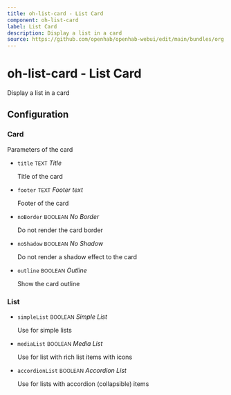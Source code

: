 ```yaml
---
title: oh-list-card - List Card
component: oh-list-card
label: List Card
description: Display a list in a card
source: https://github.com/openhab/openhab-webui/edit/main/bundles/org.openhab.ui/doc/components/oh-list-card.md
---
```


# oh-list-card - List Card

<!-- GENERATED componentDescription -->
Display a list in a card
<!-- GENERATED /componentDescription -->

## Configuration

<!-- GENERATED props -->

### Card

Parameters of the card


- `title` <small>TEXT</small> _Title_

  Title of the card

- `footer` <small>TEXT</small> _Footer text_

  Footer of the card

- `noBorder` <small>BOOLEAN</small> _No Border_

  Do not render the card border

- `noShadow` <small>BOOLEAN</small> _No Shadow_

  Do not render a shadow effect to the card

- `outline` <small>BOOLEAN</small> _Outline_

  Show the card outline

### List


- `simpleList` <small>BOOLEAN</small> _Simple List_

  Use for simple lists

- `mediaList` <small>BOOLEAN</small> _Media List_

  Use for list with rich list items with icons

- `accordionList` <small>BOOLEAN</small> _Accordion List_

  Use for lists with accordion (collapsible) items

<!-- GENERATED /props -->
